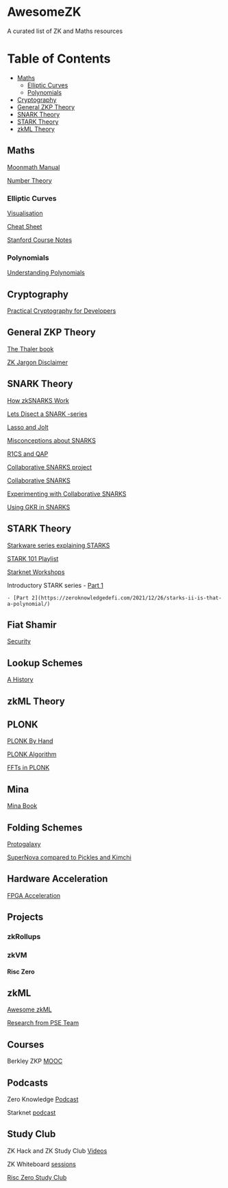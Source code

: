# AwesomeZK
A curated list of ZK and Maths resources

Table of Contents
=================
* [Maths](#Maths)
    * [Elliptic Curves](#elliptic-curves)
    * [Polynomials](#polynomials)
* [Cryptography](#cryptography)
* [General ZKP Theory](#general-zkp-theory)
* [SNARK Theory](#snark-theory)
* [STARK Theory](#stark-theory)
* [zkML Theory](#zkml-theory)
    


## Maths

[Moonmath Manual](https://leastauthority.com/community-matters/moonmath-manual/)

[Number Theory](https://explained-from-first-principles.com/number-theory/)

### Elliptic Curves
[Visualisation](https://curves.xargs.org/?source=post_page-----ee00d6accb4d--------------------------------#finite-field-math) 

[Cheat Sheet](https://hackmd.io/@timofey/rJ8HP8Yaj)

[Stanford Course Notes](https://crypto.stanford.edu/pbc/notes/ep/)

### Polynomials
[Understanding Polynomials](https://www.zkcamp.xyz/blog/you-cant-understand-zkps-without-understanding-polynomials)

## Cryptography

[Practical Cryptography for Developers](https://cryptobook.nakov.com/)


## General ZKP Theory
[The Thaler book](https://people.cs.georgetown.edu/jthaler/ProofsArgsAndZK.html)

[ZK Jargon Disclaimer](https://nmohnblatt.github.io/zk-jargon-decoder/foreword.html)



## SNARK Theory
[How zkSNARKS Work](https://arxiv.org/pdf/1906.07221.pdf)

[Lets Disect a SNARK -series](https://medium.com/@yujiangtham/lets-dissect-a-zksnark-part-1-a82fc092f58a)

[Lasso and Jolt](https://a16zcrypto.com/posts/article/introducing-lasso-and-jolt/)

[Misconceptions about SNARKS](https://a16zcrypto.com/posts/article/17-misconceptions-about-snarks/)

[R1CS and QAP](https://risencrypto.github.io/R1CSQAP/)

[Collaborative SNARKS project](https://github.com/alex-ozdemir/collaborative-zksnark)

[Collaborative SNARKS](https://morgana-proofs.github.io/mpc-maci/master/chapter-2-preliminaries/collab.html)

[Experimenting with Collaborative SNARKS](https://eprint.iacr.org/2021/1530)

[Using GKR in SNARKS](https://ethresear.ch/t/using-gkr-inside-a-snark-to-reduce-the-cost-of-hash-verification-down-to-3-constraints/7550)

## STARK Theory

[Starkware series explaining STARKS](https://medium.com/starkware/tagged/stark-math)

[STARK 101 Playlist](https://www.youtube.com/playlist?list=PLcIyXLwiPilWoXrDbmwHPxaH8Gxk5I_fG)

[Starknet Workshops](https://www.youtube.com/playlist?list=PLcIyXLwiPilV5RBZj43AX1FY4FJMWHFTY)

Introductory STARK series
    - [Part 1](https://zeroknowledgedefi.com/2021/12/13/starks-i-polynomials-everywhere/)

    - [Part 2](https://zeroknowledgedefi.com/2021/12/26/starks-ii-is-that-a-polynomial/)


## Fiat Shamir
[Security](https://eprint.iacr.org/2023/1071)

## Lookup Schemes

[A History](https://github.com/ingonyama-zk/papers/blob/main/lookups.pdf)



## zkML Theory

## PLONK
[PLONK By Hand](https://research.metastate.dev/plonk-by-hand-part-1/)

[PLONK Algorithm](https://trapdoortech.medium.com/zkp-plonk-algorithm-introduction-834556a32a)

[FFTs in PLONK](https://twitter.com/rishotics/status/1661276315037622273)


## Mina
[Mina Book](https://o1-labs.github.io/proof-systems/)

## Folding Schemes
[Protogalaxy](https://eprint.iacr.org/2023/1106)

[SuperNova compared to Pickles and Kimchi](https://twitter.com/bkase_/status/1653419549549809664)



## Hardware Acceleration
[FPGA Acceleration](https://blog.janestreet.com/zero-knowledge-fpgas-hardcaml/)


## Projects

### zkRollups

### zkVM

#### Risc Zero

## zkML
[Awesome zkML](https://github.com/worldcoin/awesome-zkml)

[Research from PSE Team](https://hackmd.io/@cathie/zkml-research)

## Courses
Berkley ZKP [MOOC](https://www.youtube.com/@blockchain-web3moocs635)

## Podcasts

Zero Knowledge [Podcast](https://zeroknowledge.fm/)

Starknet [podcast](https://starknet.io/what-is-starknet/stark-struck-podcast/)

## Study Club
ZK Hack and ZK Study Club [Videos](https://www.youtube.com/@zeroknowledgefm)

ZK Whiteboard [sessions](https://zkhack.dev/whiteboard/)  

[Risc Zero Study Club](https://www.youtube.com/playlist?list=PLcPzhUaCxlCjdhONxEYZ1dgKjZh3ZvPtl)
